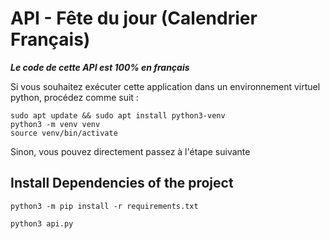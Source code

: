 # API - Fête du jour (Calendrier Français)

***Le code de cette API est 100% en français***

Si vous souhaitez exécuter cette application dans un environnement virtuel python, procédez comme suit : 
```
sudo apt update && sudo apt install python3-venv
python3 -m venv venv 
source venv/bin/activate
```
Sinon, vous pouvez directement passez à l'étape suivante 

## Install Dependencies of the project 

```
python3 -m pip install -r requirements.txt
```

```
python3 api.py
```

